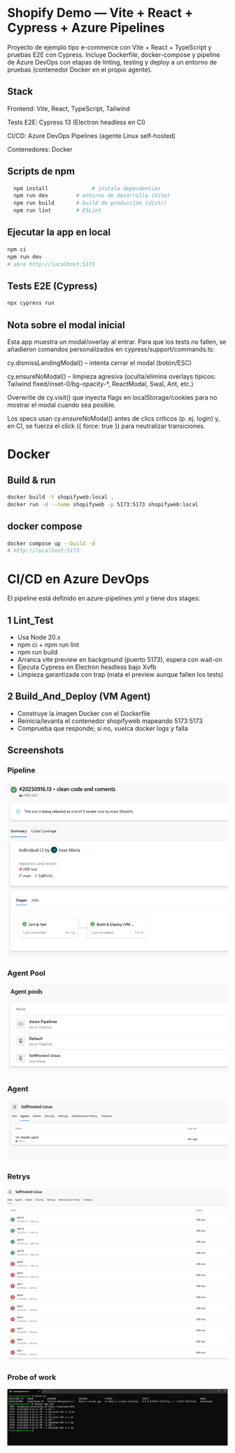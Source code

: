 # Shopify Demo — Vite + React + Cypress + Azure Pipelines

Proyecto de ejemplo tipo e-commerce con Vite + React + TypeScript y pruebas E2E con Cypress.
Incluye Dockerfile, docker-compose y pipeline de Azure DevOps con etapas de linting, testing y deploy a un entorno de pruebas (contenedor Docker en el propio agente).

## Stack

Frontend: Vite, React, TypeScript, Tailwind

Tests E2E: Cypress 13 (Electron headless en CI)

CI/CD: Azure DevOps Pipelines (agente Linux self-hosted)

Contenedores: Docker

## Scripts de npm
```bash
  npm install              # instala dependencias
  npm run dev         # entorno de desarrollo (Vite)
  npm run build       # build de producción (dist/)
  npm run lint        # ESLint
```

## Ejecutar la app en local
```bash
npm ci
npm run dev
# abre http://localhost:5173
```

## Tests E2E (Cypress)
```bash
npx cypress run
```

## Nota sobre el modal inicial

Esta app muestra un modal/overlay al entrar. Para que los tests no fallen, se añadieron comandos personalizados en cypress/support/commands.ts:

cy.dismissLandingModal() – intenta cerrar el modal (botón/ESC)

cy.ensureNoModal() – limpieza agresiva (oculta/elimina overlays típicos: Tailwind fixed/inset-0/bg-opacity-*, ReactModal, Swal, Ant, etc.)

Overwrite de cy.visit() que inyecta flags en localStorage/cookies para no mostrar el modal cuando sea posible.

Los specs usan cy.ensureNoModal() antes de clics críticos (p. ej. login) y, en CI, se fuerza el click ({ force: true }) para neutralizar transiciones.

# Docker

## Build & run
```bash
docker build -t shopifyweb:local .
docker run -d --name shopifyweb -p 5173:5173 shopifyweb:local
```

## docker compose
```bash
docker compose up --build -d
# http://localhost:5173
```

# CI/CD en Azure DevOps

El pipeline está definido en azure-pipelines.yml y tiene dos stages:

## 1 Lint_Test
- Usa Node 20.x
- npm ci + npm run lint
- npm run build
- Arranca vite preview en background (puerto 5173), espera con wait-on
- Ejecuta Cypress en Electron headless bajo Xvfb
- Limpieza garantizada con trap (mata el preview aunque fallen los tests)

## 2 Build_And_Deploy (VM Agent)
- Construye la imagen Docker con el Dockerfile
- Reinicia/levanta el contenedor shopifyweb mapeando 5173:5173
- Comprueba que responde; si no, vuelca docker logs y falla

## Screenshots

### Pipeline
![Pipeline](./screenshots/image.png)

### Agent Pool
![Agent Pool](./screenshots/image2.png)

### Agent
![Agent](./screenshots/image3.png)

### Retrys
![Retrys](./screenshots/image4.png)

### Probe of work
![working](./screenshots/image5.png)

